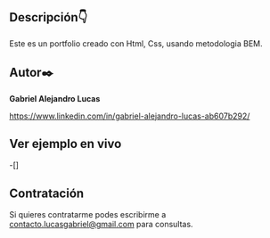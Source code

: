 ## Descripción👇
Este es un portfolio creado con Html, Css, usando metodologia BEM.

 ## Autor✒️ 
 **Gabriel Alejandro Lucas**

 https://www.linkedin.com/in/gabriel-alejandro-lucas-ab607b292/

 ## Ver ejemplo en vivo
 -[]

 ## Contratación
 Si quieres contratarme podes escribirme a contacto.lucasgabriel@gmail.com para consultas.
